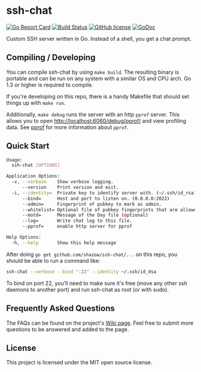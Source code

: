 # ssh-chat

[![Go Report Card](https://goreportcard.com/badge/github.com/jmfgdev/ssh-chat)](https://goreportcard.com/report/github.com/jmfgdev/ssh-chat)
[![Build Status](https://travis-ci.org/jmfgdev/ssh-chat.svg?branch=master)](https://travis-ci.org/jmfgdev/ssh-chat)
[![GitHub license](https://img.shields.io/badge/license-MIT-blue.svg)](https://raw.githubusercontent.com/jmfgdev/ssh-chat/master/LICENSE)
[![GoDoc](https://godoc.org/github.com/shazow/ssh-chat?status.svg)](https://godoc.org/github.com/shazow/ssh-chat)

Custom SSH server written in Go. Instead of a shell, you get a chat prompt.

## Compiling / Developing

You can compile ssh-chat by using `make build`. The resulting binary is portable and
can be run on any system with a similar OS and CPU arch. Go 1.3 or higher is required to compile.

If you're developing on this repo, there is a handy Makefile that should set
things up with `make run`.

Additionally, `make debug` runs the server with an http `pprof` server. This allows you to open
[http://localhost:6060/debug/pprof/](http://localhost:6060/debug/pprof/) and view profiling data. See
[pprof](https://golang.org/pkg/net/http/pprof) for more information about `pprof`.

## Quick Start

```bash
Usage:
  ssh-chat [OPTIONS]

Application Options:
  -v, --verbose    Show verbose logging.
      --version    Print version and exit.
  -i, --identity=  Private key to identify server with. (~/.ssh/id_rsa)
      --bind=      Host and port to listen on. (0.0.0.0:2022)
      --admin=     Fingerprint of pubkey to mark as admin.
      --whitelist= Optional file of pubkey fingerprints that are allowed to connect
      --motd=      Message of the Day file (optional)
      --log=       Write chat log to this file.
      --pprof=     enable http server for pprof

Help Options:
  -h, --help       Show this help message
```

After doing `go get github.com/shazow/ssh-chat/...` on this repo, you should be able
to run a command like:

```bash
ssh-chat --verbose --bind ":22" --identity ~/.ssh/id_dsa
```

To bind on port 22, you'll need to make sure it's free (move any other ssh
daemons to another port) and run ssh-chat as root (or with sudo).

## Frequently Asked Questions

The FAQs can be found on the project's [Wiki page](https://github.com/shazow/ssh-chat/wiki/FAQ).
Feel free to submit more questions to be answered and added to the page.

## License

This project is licensed under the MIT open source license.
